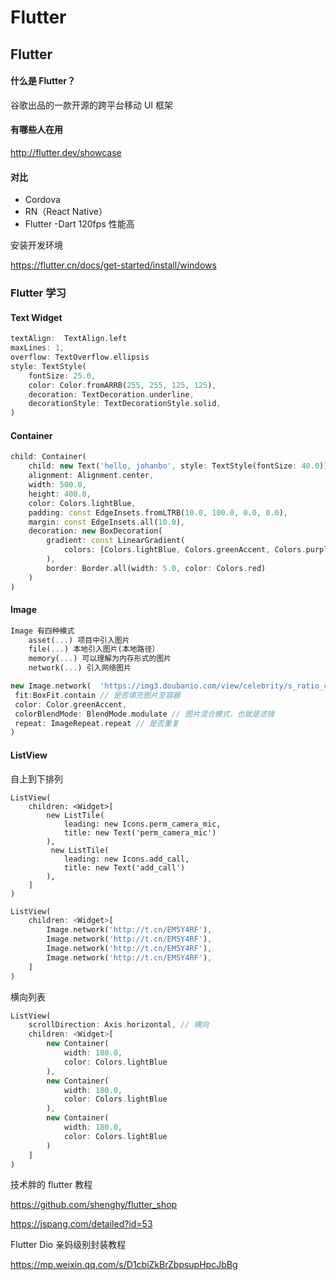 # Flutter

## Flutter

#### 什么是 Flutter？

谷歌出品的一款开源的跨平台移动 UI 框架

#### 有哪些人在用

http://flutter.dev/showcase

#### 对比

-   Cordova
-   RN（React Native）
-   Flutter -Dart 120fps 性能高

安装开发环境

https://flutter.cn/docs/get-started/install/windows

### Flutter 学习

#### Text Widget

```dart
textAlign:  TextAlign.left
maxLines: 1,
overflow: TextOverflow.ellipsis
style: TextStyle(
	fontSize: 25.0,
    color: Color.fromARRB(255, 255, 125, 125),
    decoration: TextDecoration.underline,
    decorationStyle: TextDecorationStyle.solid,
)
```

#### Container

```dart
child: Container(
	child: new Text('hello, johanbo', style: TextStyle(fontSize: 40.0)),
    alignment: Alignment.center,
    width: 500.0,
    height: 400.0,
    color: Colors.lightBlue,
    padding: const EdgeInsets.fromLTRB(10.0, 100.0, 0.0, 0.0),
    margin: const EdgeInsets.all(10.0),
    decoration: new BoxDecoration(
    	gradient: const LinearGradient(
        	colors: [Colors.lightBlue, Colors.greenAccent, Colors.purple]
        ),
        border: Border.all(width: 5.0, color: Colors.red)
    )
)
```

#### Image

```dart
Image 有四种模式
    asset(...) 项目中引入图片
    file(...) 本地引入图片(本地路径）
    memory(...) 可以理解为内存形式的图片
    network(...) 引入网络图片
```

```dart
new Image.network(	'https://img3.doubanio.com/view/celebrity/s_ratio_celebrity/public/p1483767998.76.webp',
 fit:BoxFit.contain // 是否填充图片至容器
 color: Color.greenAccent,
 colorBlendMode: BlendMode.modulate // 图片混合模式，也就是滤镜
 repeat: ImageRepeat.repeat // 是否重复
)
```

#### ListView

自上到下排列

```dar
ListView(
	children: <Widget>[
        new ListTile(
        	leading: new Icons.perm_camera_mic,
        	title: new Text('perm_camera_mic')
        ),
         new ListTile(
        	leading: new Icons.add_call,
        	title: new Text('add_call')
        ),
	]
)
```

```dart
ListView(
    children: <Widget>[
        Image.network('http://t.cn/EM5Y4RF'),
        Image.network('http://t.cn/EM5Y4RF'),
        Image.network('http://t.cn/EM5Y4RF'),
        Image.network('http://t.cn/EM5Y4RF'),
    ]
)
```

横向列表

```dart
ListView(
	scrollDirection: Axis.horizontal, // 横向
    children: <Widget>[
        new Container(
        	width: 180.0,
            color: Colors.lightBlue
        ),
        new Container(
        	width: 180.0,
            color: Colors.lightBlue
        ),
        new Container(
        	width: 180.0,
            color: Colors.lightBlue
        )
    ]
)
```

技术胖的 flutter 教程

https://github.com/shenghy/flutter_shop

https://jspang.com/detailed?id=53

Flutter Dio 亲妈级别封装教程

https://mp.weixin.qq.com/s/D1cbiZkBrZbpsupHpcJbBg
